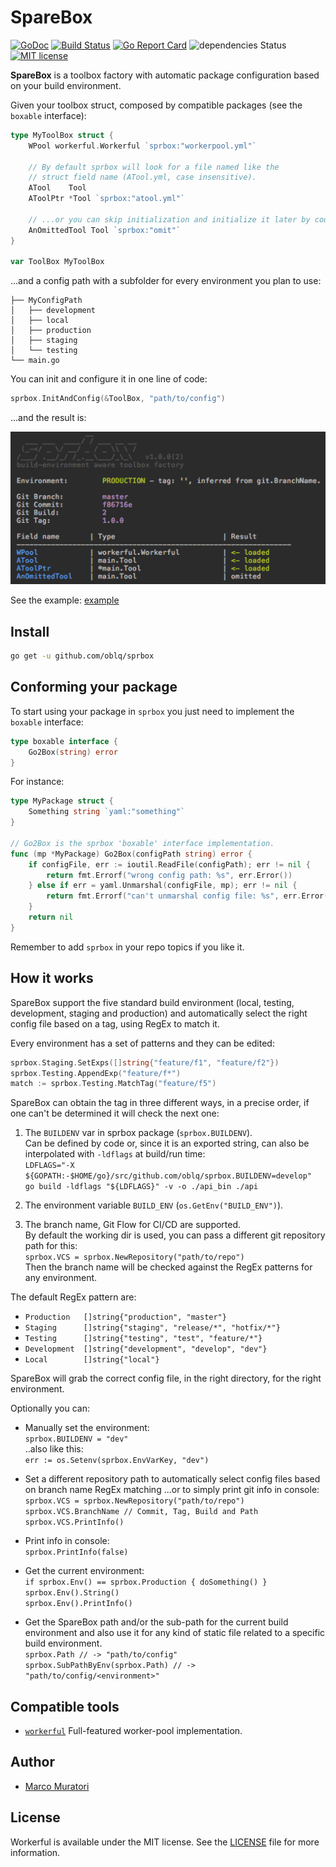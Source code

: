 # SpareBox 

[![GoDoc](https://godoc.org/github.com/oblq/sprbox?status.svg)](https://godoc.org/github.com/oblq/sprbox)
[![Build Status](https://travis-ci.org/oblq/sprbox.svg?branch=master)](https://travis-ci.org/oblq/sprbox)
[![Go Report Card](https://goreportcard.com/badge/github.com/oblq/sprbox)](https://goreportcard.com/report/github.com/oblq/sprbox)
![dependencies Status](https://img.shields.io/badge/dependencies-none-brightgreen.svg)
[![MIT license](https://img.shields.io/badge/License-MIT-blue.svg)](https://lbesson.mit-license.org/)

**SpareBox** is a toolbox factory with automatic package configuration based on your build environment.

Given your toolbox struct, composed by compatible packages (see the `boxable` interface):  
```go
type MyToolBox struct {
	WPool workerful.Workerful `sprbox:"workerpool.yml"`

	// By default sprbox will look for a file named like the
	// struct field name (ATool.yml, case insensitive).
	ATool    Tool
	AToolPtr *Tool `sprbox:"atool.yml"`

	// ...or you can skip initialization and initialize it later by code
	AnOmittedTool Tool `sprbox:"omit"`
}

var ToolBox MyToolBox
```

...and a config path with a subfolder for every environment you plan to use:
    
    ├── MyConfigPath
    │   ├── development
    │   ├── local
    │   ├── production
    │   ├── staging
    │   └── testing
    └── main.go
     
You can init and configure it in one line of code:

```go
sprbox.InitAndConfig(&ToolBox, "path/to/config")
```

...and the result is:

![loading](./starting.png)

See the example: [example](example)

## Install
```sh
go get -u github.com/oblq/sprbox
```

## Conforming your package

To start using your package in `sprbox` you just need to implement the `boxable` interface:

```go
type boxable interface {
	Go2Box(string) error
}
```

For instance:

```go
type MyPackage struct {
	Something string `yaml:"something"`
}

// Go2Box is the sprbox 'boxable' interface implementation.
func (mp *MyPackage) Go2Box(configPath string) error {
	if configFile, err := ioutil.ReadFile(configPath); err != nil {
		return fmt.Errorf("wrong config path: %s", err.Error())
	} else if err = yaml.Unmarshal(configFile, mp); err != nil {
		return fmt.Errorf("can't unmarshal config file: %s", err.Error())
	}
	return nil
}
```

Remember to add `sprbox` in your repo topics if you like it.

## How it works

SpareBox support the five standard build environment (local, testing, development, staging and production) and automatically select the right config file based on a tag, using RegEx to match it.

Every environment has a set of patterns and they can be edited:
```go
sprbox.Staging.SetExps([]string{"feature/f1", "feature/f2"})
sprbox.Testing.AppendExp("feature/f*")
match := sprbox.Testing.MatchTag("feature/f5")
```  
SpareBox can obtain the tag in three different ways, in a precise order, if one can't be determined it will check the next one:

1. The `BUILDENV` var in sprbox package (`sprbox.BUILDENV`).  
Can be defined by code or, since it is an exported string, can also be interpolated with `-ldflags` at build/run time:  
`LDFLAGS="-X ${GOPATH:-$HOME/go}/src/github.com/oblq/sprbox.BUILDENV=develop"`  
`go build -ldflags "${LDFLAGS}" -v -o ./api_bin ./api`

2. The environment variable `BUILD_ENV` (`os.GetEnv("BUILD_ENV")`).  

3. The branch name, Git Flow for CI/CD are supported.  
By default the working dir is used, you can pass a different git repository path for this:  
`sprbox.VCS = sprbox.NewRepository("path/to/repo")`  
Then the branch name will be checked against the RegEx patterns for any environment.

The default RegEx pattern are:  
- `Production 	[]string{"production", "master"}`
- `Staging 		[]string{"staging", "release/*", "hotfix/*"}`
- `Testing 	    []string{"testing", "test", "feature/*"}`
- `Development  []string{"development", "develop", "dev"}`
- `Local        []string{"local"}`
	
SpareBox will grab the correct config file, in the right directory, for the right environment.

Optionally you can:
- Manually set the environment:  
`sprbox.BUILDENV = "dev"`  
..also like this:  
`err := os.Setenv(sprbox.EnvVarKey, "dev")`


- Set a different repository path to automatically select config files based on branch name RegEx matching ...or to simply print git info in console:  
`sprbox.VCS = sprbox.NewRepository("path/to/repo")`  
`sprbox.VCS.BranchName // Commit, Tag, Build and Path`  
`sprbox.VCS.PrintInfo()`

- Print info in console:  
`sprbox.PrintInfo(false)`

- Get the current environment:  
`if sprbox.Env() == sprbox.Production { doSomething() }`  
`sprbox.Env().String()`  
`sprbox.Env().PrintInfo()`

- Get the SpareBox path and/or the sub-path for the current build environment and also use it for any kind of static file related to a specific build environment.  
`sprbox.Path // -> "path/to/config"`  
`sprbox.SubPathByEnv(sprbox.Path) // -> "path/to/config/<environment>"`

## Compatible tools

- [`workerful`](https://github.com/oblq/workerful) Full-featured worker-pool implementation.

## Author

- [Marco Muratori](mailto:marcomrtr@gmail.com) 

## License

Workerful is available under the MIT license. See the [LICENSE](./LICENSE) file for more information.
